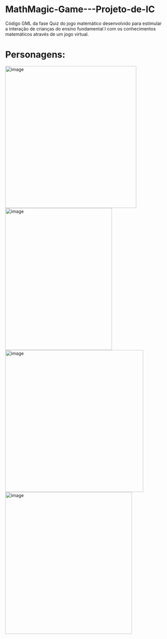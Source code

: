 # MathMagic-Game---Projeto-de-IC
Código GML da fase Quiz do jogo matemático desenvolvido para estimular a interação de crianças do ensino fundamental I com os conhecimentos matemáticos através de um jogo virtual. 

# Personagens:
<img width="414" height="448" alt="image" src="https://github.com/user-attachments/assets/4291b98a-8385-411d-b21e-7664477f15bd" />
<img width="337" height="448" alt="image" src="https://github.com/user-attachments/assets/bb38030b-ba32-44a1-8d75-8dcdbff3ad8c" />
<img width="436" height="448" alt="image" src="https://github.com/user-attachments/assets/3580be2c-4090-43c5-b90e-ae927b249fa8" />
<img width="400" height="448" alt="image" src="https://github.com/user-attachments/assets/8891982d-cd3b-4cb6-bfd6-4b52ec9f9d3e" />
